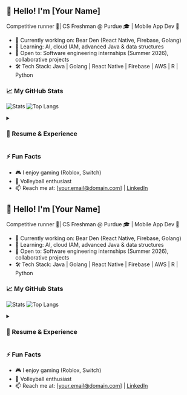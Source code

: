 ## 👋 Hello! I'm [Your Name]

Competitive runner 🏃| CS Freshman @ Purdue 🎓 | Mobile App Dev 🚀

- 🔭 Currently working on: Bear Den (React Native, Firebase, Golang)
- 🌱 Learning: AI, cloud IAM, advanced Java & data structures
- 🤝 Open to: Software engineering internships (Summer 2026), collaborative projects
- 🛠️ Tech Stack: Java | Golang | React Native | Firebase | AWS | R | Python

### 📈 My GitHub Stats
![Stats](https://github-readme-stats.vercel.app/api?username=[YourUsername]&show_icons=true)
![Top Langs](https://github-readme-stats.vercel.app/api/top-langs/?username=[YourUsername]&layout=compact)

<details>
  <summary><h3>📝 Resume & Experience</h3></summary>
  - **Bear Den:** Educational mobile app with backend in Golang, frontend in React Native.
  - **Netsync:** AWS-powered Integrated Learning Environment with cloud IAM focus.
  - **Competitive Running:** Using Garmin devices for structured training.
</details>

### ⚡ Fun Facts
- 🎮 I enjoy gaming (Roblox, Switch)
- 🏐 Volleyball enthusiast
- 📫 Reach me at: [your.email@domain.com] | [LinkedIn](https://linkedin.com/in/yourprofile)
## 👋 Hello! I'm [Your Name]

Competitive runner 🏃| CS Freshman @ Purdue 🎓 | Mobile App Dev 🚀

- 🔭 Currently working on: Bear Den (React Native, Firebase, Golang)
- 🌱 Learning: AI, cloud IAM, advanced Java & data structures
- 🤝 Open to: Software engineering internships (Summer 2026), collaborative projects
- 🛠️ Tech Stack: Java | Golang | React Native | Firebase | AWS | R | Python

### 📈 My GitHub Stats
![Stats](https://github-readme-stats.vercel.app/api?username=[YourUsername]&show_icons=true)
![Top Langs](https://github-readme-stats.vercel.app/api/top-langs/?username=[YourUsername]&layout=compact)

<details>
  <summary><h3>📝 Resume & Experience</h3></summary>
  - **Bear Den:** Educational mobile app with backend in Golang, frontend in React Native.
  - **Netsync:** AWS-powered Integrated Learning Environment with cloud IAM focus.
  - **Competitive Running:** Using Garmin devices for structured training.
</details>

### ⚡ Fun Facts
- 🎮 I enjoy gaming (Roblox, Switch)
- 🏐 Volleyball enthusiast
- 📫 Reach me at: [your.email@domain.com] | [LinkedIn](https://linkedin.com/in/yourprofile)
